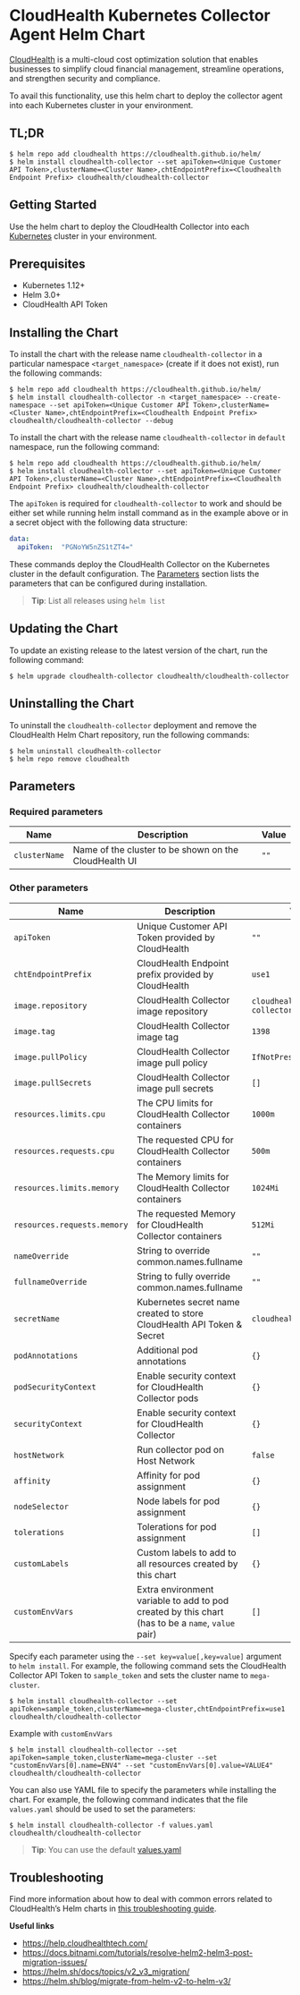 <!-- Copyright 2023 VMware, Inc. -->
<!-- SPDX-License-Identifier: Apache-2.0 -->
# CloudHealth Kubernetes Collector Agent Helm Chart

[CloudHealth](https://www.cloudhealthtech.com/) is a multi-cloud cost optimization solution that enables businesses to simplify cloud financial management, streamline operations, and strengthen security and compliance.

To avail this functionality, use this helm chart to deploy the collector agent into each Kubernetes cluster in your environment.

## TL;DR

```console
$ helm repo add cloudhealth https://cloudhealth.github.io/helm/
$ helm install cloudhealth-collector --set apiToken=<Unique Customer API Token>,clusterName=<Cluster Name>,chtEndpointPrefix=<Cloudhealth Endpoint Prefix> cloudhealth/cloudhealth-collector
```

## Getting Started

Use the helm chart to deploy the CloudHealth Collector into each [Kubernetes](http://kubernetes.io) cluster in your environment.

## Prerequisites

- Kubernetes 1.12+
- Helm 3.0+
- CloudHealth API Token

## Installing the Chart

To install the chart with the release name `cloudhealth-collector` in a particular namespace `<target_namespace>` (create if it does not exist), run the following commands:

```console
$ helm repo add cloudhealth https://cloudhealth.github.io/helm/
$ helm install cloudhealth-collector -n <target_namespace> --create-namespace --set apiToken=<Unique Customer API Token>,clusterName=<Cluster Name>,chtEndpointPrefix=<Cloudhealth Endpoint Prefix> cloudhealth/cloudhealth-collector --debug
```

To install the chart with the release name `cloudhealth-collector` in `default` namespace, run the following command:

```console
$ helm repo add cloudhealth https://cloudhealth.github.io/helm/
$ helm install cloudhealth-collector --set apiToken=<Unique Customer API Token>,clusterName=<Cluster Name>,chtEndpointPrefix=<Cloudhealth Endpoint Prefix> cloudhealth/cloudhealth-collector
```

The `apiToken` is required for `cloudhealth-collector` to work and should be either set while running helm install command as in the example above or in a secret object with the following data structure:
```yaml
data:
  apiToken:  "PGNoYW5nZS1tZT4="
```

These commands deploy the CloudHealth Collector on the Kubernetes cluster in the default configuration. The [Parameters](#parameters) section lists the parameters that can be configured during installation.

> **Tip**: List all releases using `helm list`

## Updating the Chart

To update an existing release to the latest version of the chart, run the following command:
```
$ helm upgrade cloudhealth-collector cloudhealth/cloudhealth-collector
```

## Uninstalling the Chart

To uninstall the `cloudhealth-collector` deployment and remove the CloudHealth Helm Chart repository, run the following commands:

```console
$ helm uninstall cloudhealth-collector
$ helm repo remove cloudhealth
```

## Parameters

### Required parameters

| Name          | Description                                           | Value    |
|---------------|-------------------------------------------------------| -------- |
| `clusterName` | Name of the cluster to be shown on the CloudHealth UI | `""`     |


### Other parameters

| Name                        | Description                                                                                       | Value                             |
|-----------------------------|---------------------------------------------------------------------------------------------------|-----------------------------------|
| `apiToken`                  | Unique Customer API Token provided by CloudHealth                                                 | `""`                              |
| `chtEndpointPrefix`         | CloudHealth Endpoint prefix provided by CloudHealth                                               | `use1`                            |
| `image.repository`          | CloudHealth Collector image repository                                                            | `cloudhealth/container-collector` |
| `image.tag`                 | CloudHealth Collector image tag                                                                   | `1398`                            |
| `image.pullPolicy`          | CloudHealth Collector image pull policy                                                           | `IfNotPresent`                    |
| `image.pullSecrets`         | CloudHealth Collector image pull secrets                                                          | `[]`                              |
| `resources.limits.cpu`      | The CPU limits for CloudHealth Collector containers                                               | `1000m`                           |
| `resources.requests.cpu`    | The requested CPU for CloudHealth Collector containers                                            | `500m`                            |
| `resources.limits.memory`   | The Memory limits for CloudHealth Collector containers                                            | `1024Mi`                          |
| `resources.requests.memory` | The requested Memory for CloudHealth Collector containers                                         | `512Mi`                           |
| `nameOverride`              | String to override common.names.fullname                                                          | `""`                              |
| `fullnameOverride`          | String to fully override common.names.fullname                                                    | `""`                              |
| `secretName`                | Kubernetes secret name created to store CloudHealth API Token & Secret                            | `cloudhealth-config`              |
| `podAnnotations`            | Additional pod annotations                                                                        | `{}`                              |
| `podSecurityContext`        | Enable security context for CloudHealth Collector pods                                            | `{}`                              |
| `securityContext`           | Enable security context for CloudHealth Collector                                                 | `{}`                              |
| `hostNetwork`               | Run collector pod on Host Network                                                                 | `false`                           |
| `affinity`                  | Affinity for pod assignment                                                                       | `{}`                              |
| `nodeSelector`              | Node labels for pod assignment                                                                    | `{}`                              |
| `tolerations`               | Tolerations for pod assignment                                                                    | `[]`                              |
| `customLabels`              | Custom labels to add to all resources created by this chart                                       | `{}`                              |
| `customEnvVars`             | Extra environment variable to add to pod created by this chart (has to be a `name`, `value` pair) | `[]`                              |


Specify each parameter using the `--set key=value[,key=value]` argument to `helm install`. For example, the following command sets the CloudHealth Collector API Token to `sample_token` and sets the cluster name to `mega-cluster`.

```console
$ helm install cloudhealth-collector --set apiToken=sample_token,clusterName=mega-cluster,chtEndpointPrefix=use1 cloudhealth/cloudhealth-collector
```

Example with `customEnvVars`
```console
$ helm install cloudhealth-collector --set apiToken=sample_token,clusterName=mega-cluster --set "customEnvVars[0].name=ENV4" --set "customEnvVars[0].value=VALUE4" cloudhealth/cloudhealth-collector
```

You can also use YAML file to specify the parameters while installing the chart. For example, the following command indicates that the file `values.yaml` should be used to set the parameters:

```console
$ helm install cloudhealth-collector -f values.yaml cloudhealth/cloudhealth-collector
```

> **Tip**: You can use the default [values.yaml](charts/cloudhealth-collector/values.yaml)

## Troubleshooting

Find more information about how to deal with common errors related to CloudHealth’s Helm charts in [this troubleshooting guide](https://docs.bitnami.com/general/how-to/troubleshoot-helm-chart-issues).

**Useful links**

- https://help.cloudhealthtech.com/
- https://docs.bitnami.com/tutorials/resolve-helm2-helm3-post-migration-issues/
- https://helm.sh/docs/topics/v2_v3_migration/
- https://helm.sh/blog/migrate-from-helm-v2-to-helm-v3/
